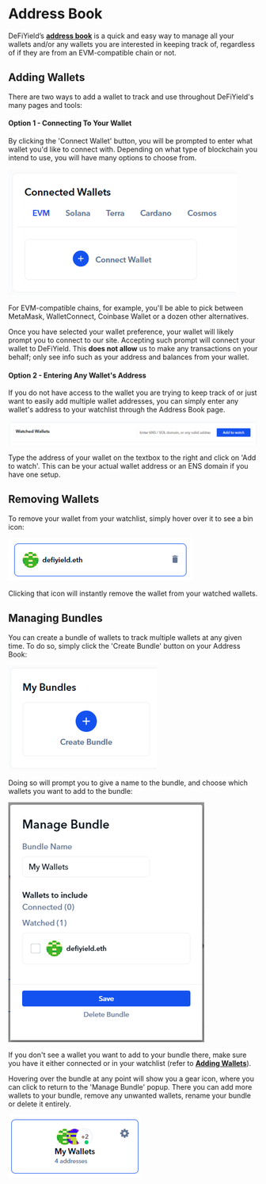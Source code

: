 # Address Book

DeFiYield’s [**address book**](https://defiyield.app/address-book) is a quick and easy way to manage all your wallets and/or any wallets you are interested in keeping track of, regardless of if they are from an EVM-compatible chain or not.

## Adding Wallets

There are two ways to add a wallet to track and use throughout DeFiYield's many pages and tools:

#### Option 1 - Connecting To Your Wallet

By clicking the 'Connect Wallet' button, you will be prompted to enter what wallet you'd like to connect with. Depending on what type of blockchain you intend to use, you will have many options to choose from.

![](<../../.gitbook/assets/image (38).png>)

For EVM-compatible chains, for example, you'll be able to pick between MetaMask, WalletConnect, Coinbase Wallet or a dozen other alternatives.

Once you have selected your wallet preference, your wallet will likely prompt you to connect to our site. Accepting such prompt will connect your wallet to DeFiYield. This **does not allow** us to make any transactions on your behalf; only see info such as your address and balances from your wallet.

#### Option 2 - Entering Any Wallet's Address

If you do not have access to the wallet you are trying to keep track of or just want to easily add multiple wallet addresses, you can simply enter any wallet's address to your watchlist through the Address Book page.

![](<../../.gitbook/assets/image (19) (1).png>)

Type the address of your wallet on the textbox to the right and click on 'Add to watch'. This can be your actual wallet address or an ENS domain if you have one setup.

## Removing Wallets

To remove your wallet from your watchlist, simply hover over it to see a bin icon:

![](<../../.gitbook/assets/image (39).png>)

Clicking that icon will instantly remove the wallet from your watched wallets.

## Managing Bundles

You can create a bundle of wallets to track multiple wallets at any given time. To do so, simply click the 'Create Bundle' button on your Address Book:

![](<../../.gitbook/assets/image (14).png>)

Doing so will prompt you to give a name to the bundle, and choose which wallets you want to add to the bundle:

![](<../../.gitbook/assets/image (42).png>)

If you don't see a wallet you want to add to your bundle there, make sure you have it either connected or in your watchlist (refer to [**Adding Wallets**](address-book.md#adding-wallets)).

Hovering over the bundle at any point will show you a gear icon, where you can click to return to the 'Manage Bundle' popup. There you can add more wallets to your bundle, remove any unwanted wallets, rename your bundle or delete it entirely.

![](<../../.gitbook/assets/image (22).png>)
